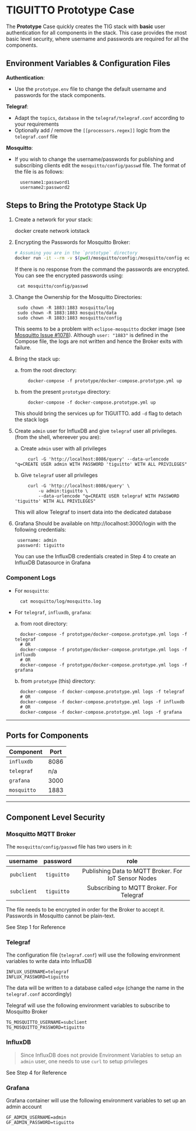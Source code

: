 # TIGUITTO Prototype Case

The __Prototype__ Case quickly creates the TIG stack with __basic__ user authentication for all
components in the stack. This case provides the most basic level security, where username and passwords
are required for all the components.

## Environment Variables & Configuration Files

__Authentication__:

- Use the `prototype.env` file to change the default username and passwords for the stack components.

__Telegraf__:

- Adapt the `topics`, `database` in the `telegraf/telegraf.conf` according to your requirements
- Optionally add / remove the `[[processors.regex]]` logic from the `telegraf.conf` file

__Mosquitto__:

- If you wish to change the username/passwords for publishing and subscribing clients edit the `mosquitto/config/passwd` file.
    The format of the file is as follows:

        username1:password1
        username2:password2

## Steps to Bring the Prototype Stack Up

1. Create a network for your stack:

    docker create network iotstack

2. Encrypting the Passwords for Mosquitto Broker:
    ```bash
    # Assuming you are in the `prototype` directory
    docker run -it --rm -v $(pwd)/mosquitto/config:/mosquitto/config eclipse-mosquitto mosquitto_passwd -U /mosquitto/config/passwd
    ```

    If there is no response from the command the passwords are encrypted. You can see the encrypted passwords using:

        cat mosquitto/config/passwd

3. Change the Ownership for the Mosquitto Directories:

        sudo chown -R 1883:1883 mosquitto/log
        sudo chown -R 1883:1883 mosquitto/data
        sudo chown -R 1883:1883 mosquitto/config

    This seems to be a problem with `eclipse-mosquitto` docker image (see [Mosquitto Issue #1078](https://github.com/eclipse/mosquitto/issues/1078)). Although `user: "1883"` is defined in the Compose file, the logs are not written and hence the Broker exits with failure.

4. Bring the stack up:

    a. from the root directory:

            docker-compose -f prototype/docker-compose.prototype.yml up

    b. from the present `prototype` directory:

            docker-compose -f docker-compose.prototype.yml up
    
    This should bring the services up for TIGUITTO. add `-d` flag to detach the stack logs

5. Create `admin` user for InfluxDB and give `telegraf` user all privileges. (from the shell, whereever you are):

    a. Create `admin` user with all privileges

            curl -G 'http://localhost:8086/query' --data-urlencode "q=CREATE USER admin WITH PASSWORD 'tiguitto' WITH ALL PRIVILEGES"

    b. Give `telegraf` user all privileges

            curl -G 'http://localhost:8086/query' \
                -u admin:tiguitto \
                --data-urlencode "q=CREATE USER telegraf WITH PASSWORD 'tiguitto' WITH ALL PRIVILEGES"

    This will allow Telegraf to insert data into the dedicated database

6. Grafana Should be available on http://localhost:3000/login with the following credentials:

        username: admin
        password: tiguitto
    
    You can use the InfluxDB credentials created in Step 4 to create an InfluxDB Datasource in Grafana

### Component Logs

- For `mosquitto`:

        cat mosquitto/log/mosquitto.log

- For `telegraf`, `influxdb`, `grafana`:

    a. from root directory:

        docker-compose -f prototype/docker-compose.prototype.yml logs -f telegraf
        # OR
        docker-compose -f prototype/docker-compose.prototype.yml logs -f influxdb
        # OR
        docker-compose -f prototype/docker-compose.prototype.yml logs -f grafana

    b. from `prototype` (this) directory:

        docker-compose -f docker-compose.prototype.yml logs -f telegraf
        # OR
        docker-compose -f docker-compose.prototype.yml logs -f influxdb
        # OR
        docker-compose -f docker-compose.prototype.yml logs -f grafana

---

## Ports for Components

| Component   | Port  |
| ----------  | ----- |
| `influxdb`  | 8086  |
| `telegraf`  | n/a   |
| `grafana`   | 3000  |
| `mosquitto` | 1883  |

---

## Component Level Security

### Mosquitto MQTT Broker

The `mosquitto/config/passwd` file has two users in it:


|   username  |  password  |                         role                         |
|:-----------:|:----------:|:----------------------------------------------------:|
| `pubclient` | `tiguitto` | Publishing Data to MQTT Broker. For IoT Sensor Nodes |
| `subclient` | `tiguitto` |       Subscribing to MQTT Broker. For Telegraf       |

The file needs to be encrypted in order for the Broker to accept it. Passwords in Mosquitto cannot be plain-text.

See Step 1 for Reference

### Telegraf

The configuration file (`telegraf.conf`) will use the following environment variables to write data into
InfluxDB

    INFLUX_USERNAME=telegraf
    INFLUX_PASSWORD=tiguitto

The data will be written to a database called `edge` (change the name in the `telegraf.conf` accordingly)

Telegraf will use the following environment variables to subscribe to Mosquitto Broker

    TG_MOSQUITTO_USERNAME=subclient
    TG_MOSQUITTO_PASSWORD=tiguitto

### InfluxDB

> Since InfluxDB does not provide Environment Variables to setup an `admin` user, one needs to use `curl` to setup privileges

See Step 4 for Reference

### Grafana

Grafana container will use the following environment variables to set up an admin account

    GF_ADMIN_USERNAME=admin
    GF_ADMIN_PASSWORD=tiguitto
